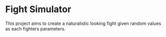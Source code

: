 # Fight Simulator
This project aims to create a naturalistic looking fight given random values as each fighters parameters.